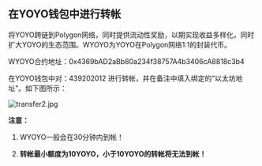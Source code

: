 ## 在YOYO钱包中进行转帐
将YOYO跨链到Polygon网络，同时提供流动性奖励，以期实现收益多样化，同时扩大YOYO的生态范围。WYOYO为YOYO在Polygon网络1:1的封装代币。

WYOYO合约地址：0x4369bAD2aBb80a234f38757A4b3406cA8818c3b4

在YOYO钱包中对：439202012 进行转帐，并在备注中填入绑定的"以太坊地址"。如下图所示：

![transfer2.jpg](https://ipfs.ilark.io/ipfs/QmeUo4SCbb5547sG6wE95XQzqF9gLdZvZNJVW6LGzd7vRJ)

**注意：**

1. WYOYO一般会在30分钟内到帐！

2. **转帐最小额度为10YOYO，小于10YOYO的转帐将无法到帐！**
